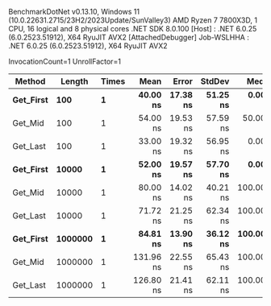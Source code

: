 
BenchmarkDotNet v0.13.10, Windows 11 (10.0.22631.2715/23H2/2023Update/SunValley3)
AMD Ryzen 7 7800X3D, 1 CPU, 16 logical and 8 physical cores
.NET SDK 8.0.100
  [Host]     : .NET 6.0.25 (6.0.2523.51912), X64 RyuJIT AVX2 [AttachedDebugger]
  Job-WSLHHA : .NET 6.0.25 (6.0.2523.51912), X64 RyuJIT AVX2

InvocationCount=1  UnrollFactor=1  

 Method    | Length  | Times | Mean      | Error    | StdDev   | Median      | Allocated |
---------- |-------- |------ |----------:|---------:|---------:|------------:|----------:|
 **Get_First** | **100**     | **1**     |  **40.00 ns** | **17.38 ns** | **51.25 ns** |   **0.0000 ns** |     **544 B** |
 Get_Mid   | 100     | 1     |  54.00 ns | 19.53 ns | 57.59 ns |  50.0000 ns |     544 B |
 Get_Last  | 100     | 1     |  33.00 ns | 19.32 ns | 56.95 ns |   0.0000 ns |     544 B |
 **Get_First** | **10000**   | **1**     |  **52.00 ns** | **19.57 ns** | **57.70 ns** |   **0.0000 ns** |     **544 B** |
 Get_Mid   | 10000   | 1     |  80.00 ns | 14.02 ns | 40.21 ns | 100.0000 ns |     544 B |
 Get_Last  | 10000   | 1     |  71.72 ns | 21.25 ns | 62.34 ns | 100.0000 ns |     544 B |
 **Get_First** | **1000000** | **1**     |  **84.81 ns** | **13.90 ns** | **36.12 ns** | **100.0000 ns** |     **544 B** |
 Get_Mid   | 1000000 | 1     | 131.96 ns | 22.55 ns | 65.43 ns | 100.0000 ns |     544 B |
 Get_Last  | 1000000 | 1     | 126.80 ns | 21.41 ns | 62.11 ns | 100.0000 ns |     544 B |
